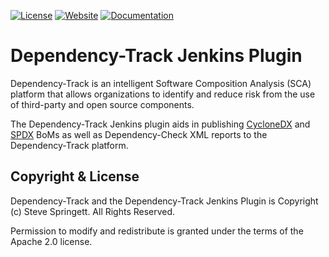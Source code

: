 [![License][license-image]][license-url]
[![Website](https://img.shields.io/badge/https://-dependencytrack.org-blue.svg)](https://dependencytrack.org/)
[![Documentation](https://img.shields.io/badge/read-documentation-blue.svg)](https://docs.dependencytrack.org/)


Dependency-Track Jenkins Plugin
==============================

Dependency-Track is an intelligent Software Composition Analysis (SCA) platform that allows organizations to identify 
and reduce risk from the use of third-party and open source components.

The Dependency-Track Jenkins plugin aids in publishing [CycloneDX](https://cyclonedx.org/) and [SPDX](https://spdx.org/) 
BoMs as well as Dependency-Check XML reports to the Dependency-Track platform.

Copyright & License
-------------------

Dependency-Track and the Dependency-Track Jenkins Plugin is Copyright (c) Steve Springett. All Rights Reserved.

Permission to modify and redistribute is granted under the terms of the Apache 2.0 license.

  [wiki]: https://wiki.jenkins-ci.org/display/JENKINS/OWASP+Dependency-Track+Plugin
  [license-image]: https://img.shields.io/badge/license-apache%20v2-brightgreen.svg
  [license-url]: https://github.com/DependencyTrack/jenkins-plugin/blob/master/LICENSE.txt
